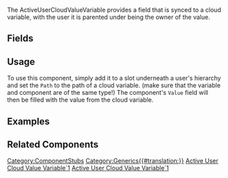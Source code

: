 <languages></languages> <translate>

The ActiveUserCloudValueVariable provides a field that is synced to a
cloud variable, with the user it is parented under being the owner of
the value.

## Fields

## Usage

To use this component, simply add it to a slot underneath a user's
hierarchy and set the `Path` to the path of a cloud variable. (make sure
that the variable and component are of the same type!) The component's
`Value` field will then be filled with the value from the cloud
variable.

## Examples

## Related Components

</translate>

[Category:ComponentStubs](Category:ComponentStubs "wikilink")
[Category:Generics{{#translation:}}](Category:Generics{{#translation:}} "wikilink")
[Active User Cloud Value
Variable\`1](Category:Components{{#translation:}} "wikilink") [Active
User Cloud Value
Variable\`1](Category:Components:Cloud:Variables{{#translation:}} "wikilink")